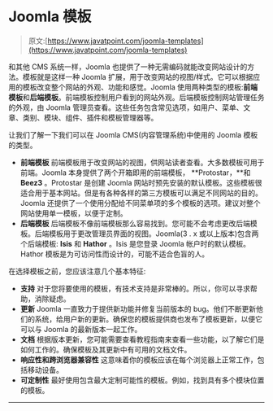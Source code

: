 # Joomla 模板

> 原文:[https://www.javatpoint.com/joomla-templates](https://www.javatpoint.com/joomla-templates)

和其他 CMS 系统一样，Joomla 也提供了一种无需编码就能改变网站设计的方法。模板就是这样一种 Joomla 扩展，用于改变网站的视图/样式。它可以根据应用的模板改变整个网站的外观、功能和感觉。Joomla 使用两种类型的模板:**前端模板**和**后端模板**。前端模板控制用户看到的网站外观。后端模板控制网站管理任务的外观，由 Joomla 管理员查看。这些任务包含常见选项，如用户、菜单、文章、类别、模块、组件、插件和模板管理器等。

让我们了解一下我们可以在 Joomla CMS(内容管理系统)中使用的 Joomla 模板的类型。

*   **前端模板**
    前端模板用于改变网站的视图，供网站读者查看。大多数模板可用于前端。Joomla 本身提供了两个开箱即用的前端模板， **Protostar，**和 **Beez3** 。Protostar 是创建 Joomla 网站时预先安装的默认模板。这些模板很适合用于基本网站。但是有各种各样的第三方模板可以满足不同网站的目的。Joomla 还提供了一个使用分配给不同菜单项的多个模板的选项。建议对整个网站使用单一模板，以便于定制。
*   **后端模板**
    后端模板不像前端模板那么容易找到。您可能不会考虑更改后端模板。后端模板用于更改管理员界面的视图。Joomla(3 . x 或以上版本)包含两个后端模板: **Isis** 和 **Hathor** 。Isis 是您登录 Joomla 帐户时的默认模板。Hathor 模板是为可访问性而设计的，可能不适合色盲的人。

在选择模板之前，您应该注意几个基本特征:

*   **支持**
    对于您将要使用的模板，有技术支持是非常棒的。所以，你可以寻求帮助，消除疑虑。
*   **更新**
    Joomla 一直致力于提供新功能并修复当前版本的 bug。他们不断更新他们的系统，给用户新的更新。确保您的模板提供商也发布了模板更新，以便它可以与 Joomla 的最新版本一起工作。
*   **文档**
    根据版本更新，您可能需要查看教程指南来查看一些功能，以了解它们是如何工作的。确保模板及其更新中有可用的文档文件。
*   **响应性和跨浏览器兼容性**
    这意味着你的模板应该在每个浏览器上正常工作，包括移动设备。
*   **可定制性**
    最好使用包含最大定制可能性的模板。例如，找到具有多个模块位置的模板。

* * *